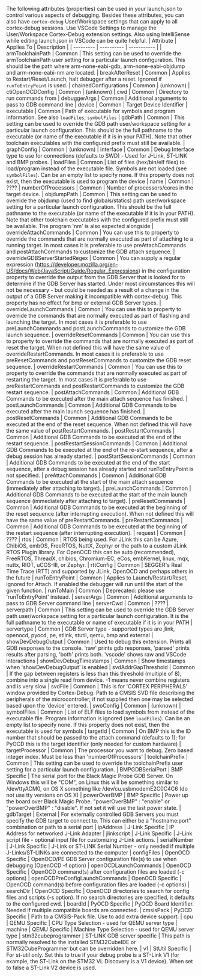 The following attributes (properties) can be used in your launch.json to control various aspects of debugging.
Besides these attributes, you can also have `cortex-debug` User/Workspace settings that can apply to all cortex-debug sessions.
Use VSCode Settings to manage the User/Workspace Cortex-Debug extension settings.
Also using IntelliSense while editing launch.json in VSCode can be quite helpful.
| Attribute | Applies To | Description |
| --------- | ---------- | ----------- |
| armToolchainPath | Common | This setting can be used to override the armToolchainPath user setting for a particular launch configuration. This should be the path where arm-none-eabi-gdb, arm-none-eabi-objdump and arm-none-eabi-nm are located.
| breakAfterReset | Common | Applies to Restart/Reset/Launch, halt debugger after a reset. Ignored if `runToEntryPoint` is used.
| chainedConfigurations | Common | (unknown)
| ctiOpenOCDConfig | Common | (unknown)
| cwd | Common | Directory to run commands from
| debuggerArgs | Common | Additional arguments to pass to GDB command line
| device | Common | Target Device Identifier
| executable | Common | Path of executable for symbols and program information. See also `loadFiles`, `symbolFiles`
| gdbPath | Common | This setting can be used to override the GDB path user/workspace setting for a particular launch configuration. This should be the full pathname to the executable (or name of the executable if it is in your PATH). Note that other toolchain executables with the configured prefix must still be available.
| graphConfig | Common | (unknown)
| interface | Common | Debug Interface type to use for connections (defaults to SWD) - Used for J-Link, ST-LINK and BMP probes.
| loadFiles | Common | List of files (hex/bin/elf files) to load/program instead of the executable file. Symbols are not loaded (see `symbolFiles`). Can be an empty list to specify none. If this property does not exist, then the executable is used to program the device
| name | Common | ????
| numberOfProcessors | Common | Number of processors/cores in the target device.
| objdumpPath | Common | This setting can be used to override the objdump (used to find globals/statics) path user/workspace setting for a particular launch configuration. This should be the full pathname to the executable (or name of the executable if it is in your PATH). Note that other toolchain executables with the configured prefix must still be available. The program 'nm' is also expected alongside
| overrideAttachCommands | Common | You can use this to property to override the commands that are normally executed as part of attaching to a running target. In most cases it is preferable to use preAttachCommands and postAttachCommands to customize the GDB attach sequence.
| overrideGDBServerStartedRegex | Common | You can supply a regular expression (https://developer.mozilla.org/en-US/docs/Web/JavaScript/Guide/Regular_Expressions) in the configuration property to override the output from the GDB Server that is looked for to determine if the GDB Server has started. Under most circumstances this will not be necessary - but could be needed as a result of a change in the output of a GDB Server making it incompatible with cortex-debug. This property has no effect for bmp or external GDB Server types.
| overrideLaunchCommands | Common | You can use this to property to override the commands that are normally executed as part of flashing and launching the target. In most cases it is preferable to use preLaunchCommands and postLaunchCommands to customize the GDB launch sequence.
| overrideResetCommands | Common | You can use this to property to override the commands that are normally executed as part of reset the target. When not defined this will have the same value of overrideRestartCommands. In most cases it is preferable to use preResetCommands and postResetCommands to customize the GDB reset sequence.
| overrideRestartCommands | Common | You can use this to property to override the commands that are normally executed as part of restarting the target. In most cases it is preferable to use preRestartCommands and postRestartCommands to customize the GDB restart sequence.
| postAttachCommands | Common | Additional GDB Commands to be executed after the main attach sequence has finished.
| postLaunchCommands | Common | Additional GDB Commands to be executed after the main launch sequence has finished.
| postResetCommands | Common | Additional GDB Commands to be executed at the end of the reset sequence. When not defined this will have the same value of postRestartCommands.
| postRestartCommands | Common | Additional GDB Commands to be executed at the end of the restart sequence.
| postRestartSessionCommands | Common | Additional GDB Commands to be executed at the end of the re-start sequence, after a debug session has already started.
| postStartSessionCommands | Common | Additional GDB Commands to be executed at the end of the start sequence, after a debug session has already started and runToEntryPoint is not specified.
| preAttachCommands | Common | Additional GDB Commands to be executed at the start of the main attach sequence (immediately after attaching to target).
| preLaunchCommands | Common | Additional GDB Commands to be executed at the start of the main launch sequence (immediately after attaching to target).
| preResetCommands | Common | Additional GDB Commands to be executed at the beginning of the reset sequence (after interrupting execution). When not defined this will have the same value of preRestartCommands.
| preRestartCommands | Common | Additional GDB Commands to be executed at the beginning of the restart sequence (after interrupting execution).
| request | Common | ????
| rtos | Common | RTOS being used. For JLink this can be Azure, ChibiOS, embOS, FreeRTOS, NuttX, Zephyr or the path to a custom JLink RTOS Plugin library. For OpenOCD this can be auto (recommended), FreeRTOS, ThreadX, chibios, Chromium-EC, eCos, embKernel, linux, mqx, nuttx, RIOT, uCOS-III, or Zephyr.
| rttConfig | Common | SEGGER's Real Time Trace (RTT) and supported by JLink, OpenOCD and perhaps others in the future
| runToEntryPoint | Common | Applies to Launch/Restart/Reset, ignored for Attach. If enabled the debugger will run until the start of the given function.
| runToMain | Common | Deprecated: please use 'runToEntryPoint' instead.
| serverArgs | Common | Additional arguments to pass to GDB Server command line
| serverCwd | Common | ????
| serverpath | Common | This setting can be used to override the GDB Server path user/workspace setting for a particular launch configuration. It is the full pathname to the executable or name of executable if it is in your PATH
| servertype | Common | GDB Server type - supported types are jlink, openocd, pyocd, pe, stlink, stutil, qemu, bmp and external
| showDevDebugOutput | Common | Used to debug this extension. Prints all GDB responses to the console. 'raw' prints gdb responses, 'parsed' prints results after parsing, 'both' prints both. 'vscode' shows raw and VSCode interactions
| showDevDebugTimestamps | Common | Show timestamps when 'showDevDebugOutput' is enabled
| svdAddrGapThreshold | Common | If the gap between registers is less than this threshold (multiple of 8), combine into a single read from device. -1 means never combine registers and is very slow
| svdFile | Common | This is for 'CORTEX PERIPHERALS' window provided by Cortex-Debug. Path to a CMSIS SVD file describing the peripherals of the microcontroller; if not supplied then one may be selected based upon the 'device' entered.
| swoConfig | Common | (unknown)
| symbolFiles | Common | List of ELF files to load symbols from instead of the executable file. Program information is ignored (see `loadFiles`). Can be an empty list to specify none. If this property does not exist, then the executable is used for symbols
| targetId | Common | On BMP this is the ID number that should be passed to the attach command (defaults to 1); for PyOCD this is the target identifier (only needed for custom hardware)
| targetProcessor | Common | The processor you want to debug. Zero based integer index. Must be less than 'numberOfProcessors'
| toolchainPrefix | Common | This setting can be used to override the toolchainPrefix user setting for a particular launch configuration.
| BMPGDBSerialPort | BMP Specific | The serial port for the Black Magic Probe GDB Server. On Windows this will be "COM<num>", on Linux this will be something similar to /dev/ttyACM0, on OS X something like /dev/cu.usbmodemE2C0C4C6 (do not use tty versions on OS X)
| powerOverBMP | BMP Specific | Power up the board over Black Magic Probe. "powerOverBMP" : "enable" or "powerOverBMP" : "disable". If not set it will use the last power state.
| gdbTarget | External | For externally controlled GDB Servers you must specify the GDB target to connect to. This can either be a "hostname:port" combination or path to a serial port
| ipAddress | J-Link Specific | IP Address for networked J-Link Adapter
| jlinkscript | J-Link Specific | J-Link script file - optional input file for customizing J-Link actions.
| serialNumber | J-Link Specific | J-Link or ST-LINK Serial Number - only needed if multiple J-Links/ST-LINKs are connected to the computer
| configFiles | OpenOCD Specific | OpenOCD/PE GDB Server configuration file(s) to use when debugging (OpenOCD -f option)
| openOCDLaunchCommands | OpenOCD Specific | OpenOCD command(s) after configuration files are loaded (-c options)
| openOCDPreConfigLaunchCommands | OpenOCD Specific | OpenOCD command(s) before configuration files are loaded (-c options)
| searchDir | OpenOCD Specific | OpenOCD directories to search for config files and scripts (-s option). If no search directories are specified, it defaults to the configured cwd.
| boardId | PyOCD Specific | PyOCD Board Identifier. Needed if multiple compatible boards are connected.
| cmsisPack | PyOCD Specific | Path to a CMSIS-Pack file. Use to add extra device support.
| cpu | QEMU Specific | CPU Type Selection - used for QEMU server type
| machine | QEMU Specific | Machine Type Selection - used for QEMU server type
| stm32cubeprogrammer | ST-LINK GDB server specific | This path is normally resolved to the installed STM32CubeIDE or STM32CubeProgrammer but can be overridden here.
| v1 | StUtil Specific | For st-util only. Set this to true if your debug probe is a ST-Link V1 (for example, the ST-Link on the STM32 VL Discovery is a V1 device). When set to false a ST-Link V2 device is used.
